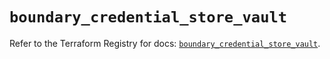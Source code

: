 # `boundary_credential_store_vault`

Refer to the Terraform Registry for docs: [`boundary_credential_store_vault`](https://registry.terraform.io/providers/hashicorp/boundary/1.1.13/docs/resources/credential_store_vault).
